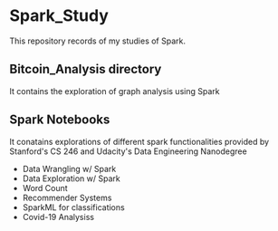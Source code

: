 # Spark_Study
This repository records of my studies of Spark.

## Bitcoin_Analysis directory
It contains the exploration of graph analysis using Spark

## Spark Notebooks
It conatains explorations of different spark functionalities provided by Stanford's CS 246 and Udacity's Data Engineering Nanodegree
- Data Wrangling w/ Spark
- Data Exploration w/ Spark
- Word Count
- Recommender Systems
- SparkML for classifications
- Covid-19 Analysiss
